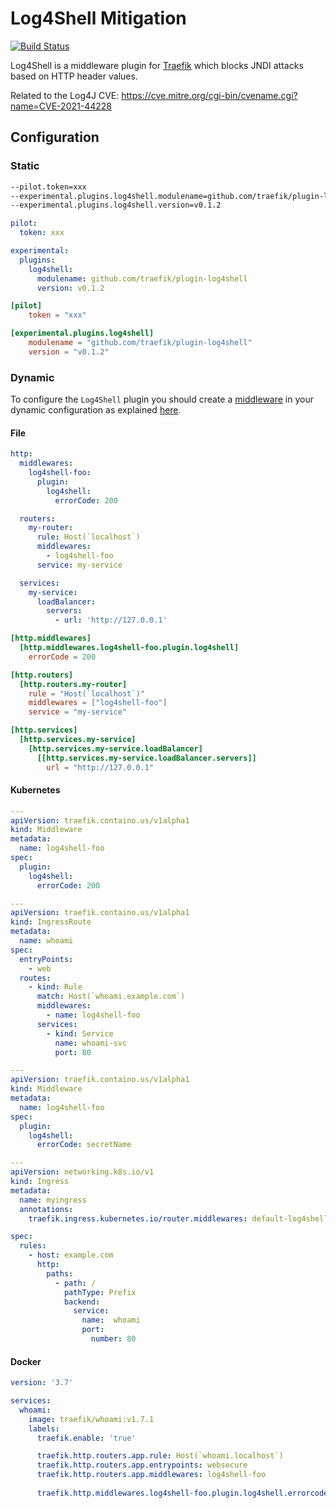 # Log4Shell Mitigation

[![Build Status](https://github.com/traefik/plugin-log4shell/workflows/Main/badge.svg?branch=master)](https://github.com/traefik/plugin-log4shell/actions)

Log4Shell is a middleware plugin for [Traefik](https://github.com/traefik/traefik) which blocks JNDI attacks based on HTTP header values.

Related to the Log4J CVE: https://cve.mitre.org/cgi-bin/cvename.cgi?name=CVE-2021-44228

## Configuration

### Static

```bash
--pilot.token=xxx
--experimental.plugins.log4shell.modulename=github.com/traefik/plugin-log4shell
--experimental.plugins.log4shell.version=v0.1.2
```

```yaml
pilot:
  token: xxx

experimental:
  plugins:
    log4shell:
      modulename: github.com/traefik/plugin-log4shell
      version: v0.1.2
```

```toml
[pilot]
    token = "xxx"

[experimental.plugins.log4shell]
    modulename = "github.com/traefik/plugin-log4shell"
    version = "v0.1.2"
```

### Dynamic

To configure the `Log4Shell` plugin you should create a [middleware](https://docs.traefik.io/middlewares/overview/) in your dynamic configuration as explained [here](https://docs.traefik.io/middlewares/overview/).

#### File 

```yaml
http:
  middlewares:
    log4shell-foo:
      plugin:
        log4shell:
          errorCode: 200

  routers:
    my-router:
      rule: Host(`localhost`)
      middlewares:
        - log4shell-foo
      service: my-service

  services:
    my-service:
      loadBalancer:
        servers:
          - url: 'http://127.0.0.1'
```

```toml
[http.middlewares]
  [http.middlewares.log4shell-foo.plugin.log4shell]
    errorCode = 200

[http.routers]
  [http.routers.my-router]
    rule = "Host(`localhost`)"
    middlewares = ["log4shell-foo"]
    service = "my-service"

[http.services]
  [http.services.my-service]
    [http.services.my-service.loadBalancer]
      [[http.services.my-service.loadBalancer.servers]]
        url = "http://127.0.0.1"
```

#### Kubernetes

```yaml
---
apiVersion: traefik.containo.us/v1alpha1
kind: Middleware
metadata:
  name: log4shell-foo
spec:
  plugin:
    log4shell:
      errorCode: 200

---
apiVersion: traefik.containo.us/v1alpha1
kind: IngressRoute
metadata:
  name: whoami
spec:
  entryPoints:
    - web
  routes:
    - kind: Rule
      match: Host(`whoami.example.com`)
      middlewares:
        - name: log4shell-foo
      services:
        - kind: Service
          name: whoami-svc
          port: 80
```

```yaml
---
apiVersion: traefik.containo.us/v1alpha1
kind: Middleware
metadata:
  name: log4shell-foo
spec:
  plugin:
    log4shell:
      errorCode: secretName

---
apiVersion: networking.k8s.io/v1
kind: Ingress
metadata:
  name: myingress
  annotations:
    traefik.ingress.kubernetes.io/router.middlewares: default-log4shell-foo@kubernetescrd

spec:
  rules:
    - host: example.com
      http:
        paths:
          - path: /
            pathType: Prefix
            backend:
              service:
                name:  whoami
                port:
                  number: 80
```

#### Docker

```yaml
version: '3.7'

services:
  whoami:
    image: traefik/whoami:v1.7.1
    labels:
      traefik.enable: 'true'

      traefik.http.routers.app.rule: Host(`whoami.localhost`)
      traefik.http.routers.app.entrypoints: websecure
      traefik.http.routers.app.middlewares: log4shell-foo
      
      traefik.http.middlewares.log4shell-foo.plugin.log4shell.errorcode: 200
```
